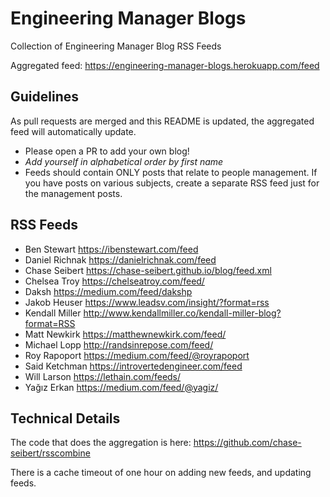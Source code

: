 # Engineering Manager Blogs

Collection of Engineering Manager Blog RSS Feeds

Aggregated feed: https://engineering-manager-blogs.herokuapp.com/feed

## Guidelines

As pull requests are merged and this README is updated, the aggregated feed will automatically update.

- Please open a PR to add your own blog!
- *Add yourself in alphabetical order by first name*
- Feeds should contain ONLY posts that relate to people management. If you have posts on various subjects, create a separate RSS feed just for the management posts.

## RSS Feeds

- Ben Stewart https://ibenstewart.com/feed
- Daniel Richnak https://danielrichnak.com/feed
- Chase Seibert https://chase-seibert.github.io/blog/feed.xml
- Chelsea Troy https://chelseatroy.com/feed/
- Daksh https://medium.com/feed/dakshp
- Jakob Heuser https://www.leadsv.com/insight/?format=rss
- Kendall Miller http://www.kendallmiller.co/kendall-miller-blog?format=RSS
- Matt Newkirk https://matthewnewkirk.com/feed/
- Michael Lopp http://randsinrepose.com/feed/
- Roy Rapoport https://medium.com/feed/@royrapoport
- Said Ketchman https://introvertedengineer.com/feed
- Will Larson https://lethain.com/feeds/
- Yağız Erkan https://medium.com/feed/@yagiz/

## Technical Details

The code that does the aggregation is here: https://github.com/chase-seibert/rsscombine

There is a cache timeout of one hour on adding new feeds, and updating feeds.

